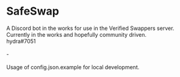 # SafeSwap
A Discord bot in the works for use in the Verified Swappers server. </br>
Currently in the works and hopefully community driven. </br>
hydra#7051 <br></br>
-<br></br>
Usage of config.json.example for local development.
